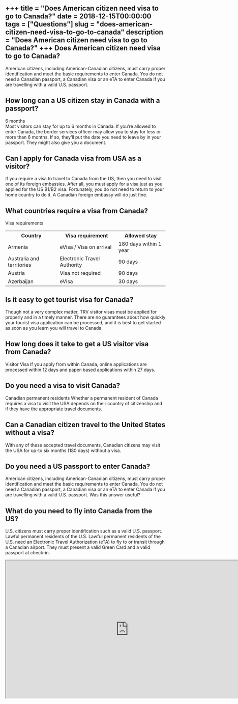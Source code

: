 +++
title = "Does American citizen need visa to go to Canada?"
date = 2018-12-15T00:00:00
tags = ["Questions"]
slug = "does-american-citizen-need-visa-to-go-to-canada"
description = "Does American citizen need visa to go to Canada?"
+++
Does American citizen need visa to go to Canada?
------------------------------------------------

American citizens, including American-Canadian citizens, must carry proper identification and meet the basic requirements to enter Canada. You do not need a Canadian passport, a Canadian visa or an eTA to enter Canada if you are travelling with a valid U.S. passport.

How long can a US citizen stay in Canada with a passport?
---------------------------------------------------------

6 months  
Most visitors can stay for up to 6 months in Canada. If you’re allowed to enter Canada, the border services officer may allow you to stay for less or more than 6 months. If so, they’ll put the date you need to leave by in your passport. They might also give you a document.

Can I apply for Canada visa from USA as a visitor?
--------------------------------------------------

If you require a visa to travel to Canada from the US, then you need to visit one of its foreign embassies. After all, you must apply for a visa just as you applied for the US B1/B2 visa. Fortunately, you do not need to return to your home country to do it. A Canadian foreign embassy will do just fine.

What countries require a visa from Canada?
------------------------------------------

Visa requirements

<table><tr><th>Country</th><th>Visa requirement</th><th>Allowed stay</th></tr><tr><td>Armenia</td><td>eVisa / Visa on arrival</td><td>180 days within 1 year</td></tr><tr><td>Australia and territories</td><td>Electronic Travel Authority</td><td>90 days</td></tr><tr><td>Austria</td><td>Visa not required</td><td>90 days</td></tr><tr><td>Azerbaijan</td><td>eVisa</td><td>30 days</td></tr></table>

Is it easy to get tourist visa for Canada?
------------------------------------------

Though not a very complex matter, TRV visitor visas must be applied for properly and in a timely manner. There are no guarantees about how quickly your tourist visa application can be processed, and it is best to get started as soon as you learn you will travel to Canada.

How long does it take to get a US visitor visa from Canada?
-----------------------------------------------------------

Visitor Visa If you apply from within Canada, online applications are processed within 12 days and paper-based applications within 27 days.

Do you need a visa to visit Canada?
-----------------------------------

Canadian permanent residents Whether a permanent resident of Canada requires a visa to visit the USA depends on their country of citizenship and if they have the appropriate travel documents.

Can a Canadian citizen travel to the United States without a visa?
------------------------------------------------------------------

With any of these accepted travel documents, Canadian citizens may visit the USA for up-to six months (180 days) without a visa.

Do you need a US passport to enter Canada?
------------------------------------------

American citizens, including American-Canadian citizens, must carry proper identification and meet the basic requirements to enter Canada. You do not need a Canadian passport, a Canadian visa or an eTA to enter Canada if you are travelling with a valid U.S. passport. Was this answer useful?

What do you need to fly into Canada from the US?
------------------------------------------------

U.S. citizens must carry proper identification such as a valid U.S. passport. Lawful permanent residents of the U.S. Lawful permanent residents of the U.S. need an Electronic Travel Authorization (eTA) to fly to or transit through a Canadian airport. They must present a valid Green Card and a valid passport at check-in.

<iframe allow="accelerometer; autoplay; clipboard-write; encrypted-media; gyroscope; picture-in-picture" allowfullscreen="" class="__youtube_prefs__  epyt-is-override  no-lazyload" data-no-lazy="1" data-origheight="433" data-origwidth="770" data-skipgform_ajax_framebjll="" height="433" id="_ytid_32456" loading="lazy" src="https://www.youtube.com/embed/hi9hA2wsnkg?enablejsapi=1&autoplay=0&cc_load_policy=0&cc_lang_pref=&iv_load_policy=1&loop=0&modestbranding=0&rel=1&fs=1&playsinline=0&autohide=2&theme=dark&color=red&controls=1&" title="YouTube player" width="770"></iframe>